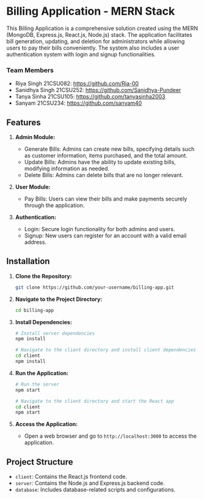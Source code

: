 # Billing Application - MERN Stack

This Billing Application is a comprehensive solution created using the MERN (MongoDB, Express.js, React.js, Node.js) stack. The application facilitates bill generation, updating, and deletion for administrators while allowing users to pay their bills conveniently. The system also includes a user authentication system with login and signup functionalities.

### Team Members
- Riya Singh 21CSU082: https://github.com/Ria-00
- Sanidhya Singh 21CSU252: https://github.com/Sanidhya-Pundeer
- Tanya Sinha 21CSU105: https://github.com/tanyasinha2003
- Sanyam 21CSU234: https://github.com/sanyam40

## Features

1. **Admin Module:**
   - Generate Bills: Admins can create new bills, specifying details such as customer information, items purchased, and the total amount.
   - Update Bills: Admins have the ability to update existing bills, modifying information as needed.
   - Delete Bills: Admins can delete bills that are no longer relevant.

2. **User Module:**
   - Pay Bills: Users can view their bills and make payments securely through the application.

3. **Authentication:**
   - Login: Secure login functionality for both admins and users.
   - Signup: New users can register for an account with a valid email address.

## Installation

1. **Clone the Repository:**
   ```bash
   git clone https://github.com/your-username/billing-app.git
   ```

2. **Navigate to the Project Directory:**
   ```bash
   cd billing-app
   ```

3. **Install Dependencies:**
   ```bash
   # Install server dependencies
   npm install

   # Navigate to the client directory and install client dependencies
   cd client
   npm install
   ```

4. **Run the Application:**
   ```bash
   # Run the server
   npm start

   # Navigate to the client directory and start the React app
   cd client
   npm start
   ```

6. **Access the Application:**
   - Open a web browser and go to `http://localhost:3000` to access the application.

## Project Structure

- `client`: Contains the React.js frontend code.
- `server`: Contains the Node.js and Express.js backend code.
- `database`: Includes database-related scripts and configurations.
